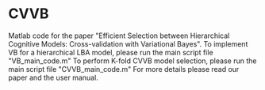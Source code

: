 # CVVB
Matlab code for the paper "Efficient Selection between Hierarchical Cognitive Models: Cross-validation with Variational Bayes".
To implement VB for a hierarchical LBA model, please run the main script file "VB_main_code.m"
To perform K-fold CVVB model selection, please run the main script file "CVVB_main_code.m"
For more details please read our paper and the user manual.
